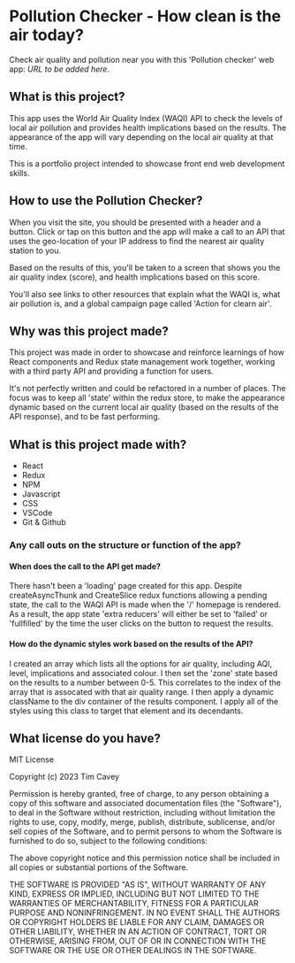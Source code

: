 # Pollution Checker - How clean is the air today?

Check air quality and pollution near you with this 'Pollution checker' web app: *URL to be added here*. 

## What is this project?

This app uses the World Air Quality Index (WAQI) API to check the levels of local air pollution and provides health implications based on the results. The appearance of the app will vary depending on the local air quality at that time. 

This is a portfolio project intended to showcase front end web development skills.

## How to use the Pollution Checker?

When you visit the site, you should be presented with a header and a button. Click or tap on this button and the app will make a call to an API that uses the geo-location of your IP address to find the nearest air quality station to you. 

Based on the results of this, you'll be taken to a screen that shows you the air quality index (score), and health implications based on this score.

You'll also see links to other resources that explain what the WAQI is, what air pollution is, and a global campaign page called 'Action for clearn air'.

## Why was this project made?

This project was made in order to showcase and reinforce learnings of how React components and Redux state management work together, working with a third party API and providing a function for users.

It's not perfectly written and could be refactored in a number of places. The focus was to keep all 'state' within the redux store, to make the appearance dynamic based on the current local air quality (based on the results of the API response), and to be fast performing.

## What is this project made with?

- React
- Redux
- NPM
- Javascript
- CSS
- VSCode
- Git & Github

### Any call outs on the structure or function of the app?

#### When does the call to the API get made?

There hasn't been a 'loading' page created for this app. Despite createAsyncThunk and CreateSlice redux functions allowing a pending state, the call to the WAQI API is made when the '/' homepage is rendered. As a result, the app state 'extra reducers' will either be set to 'failed' or 'fullfilled' by the time the user clicks on the button to request the results.

#### How do the dynamic styles work based on the results of the API?

I created an array which lists all the options for air quality, including AQI, level, implications and associated colour. I then set the 'zone' state based on the results to a number between 0-5. This correlates to the index of the array that is assocated with that air quality range. I then apply a dynamic className to the div container of the results component. I apply all of the styles using this class to target that element and its decendants. 

## What license do you have?

MIT License

Copyright (c) 2023 Tim Cavey

Permission is hereby granted, free of charge, to any person obtaining a copy of this software and associated documentation files (the "Software"), to deal in the Software without restriction, including without limitation the rights to use, copy, modify, merge, publish, distribute, sublicense, and/or sell copies of the Software, and to permit persons to whom the Software is furnished to do so, subject to the following conditions:

The above copyright notice and this permission notice shall be included in all copies or substantial portions of the Software.

THE SOFTWARE IS PROVIDED "AS IS", WITHOUT WARRANTY OF ANY KIND, EXPRESS OR IMPLIED, INCLUDING BUT NOT LIMITED TO THE WARRANTIES OF MERCHANTABILITY, FITNESS FOR A PARTICULAR PURPOSE AND NONINFRINGEMENT. IN NO EVENT SHALL THE AUTHORS OR COPYRIGHT HOLDERS BE LIABLE FOR ANY CLAIM, DAMAGES OR OTHER LIABILITY, WHETHER IN AN ACTION OF CONTRACT, TORT OR OTHERWISE, ARISING FROM, OUT OF OR IN CONNECTION WITH THE SOFTWARE OR THE USE OR OTHER DEALINGS IN THE SOFTWARE.
